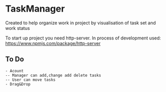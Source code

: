 # TaskManager
Created to help organize work in project by visualisation of task set and work status

To start up project you need http-server. In process of development used: https://www.npmjs.com/package/http-server

## To Do
	- Acount
	-- Manager can add,change add delete tasks
	-- User can move tasks
	- Drag&Drop
